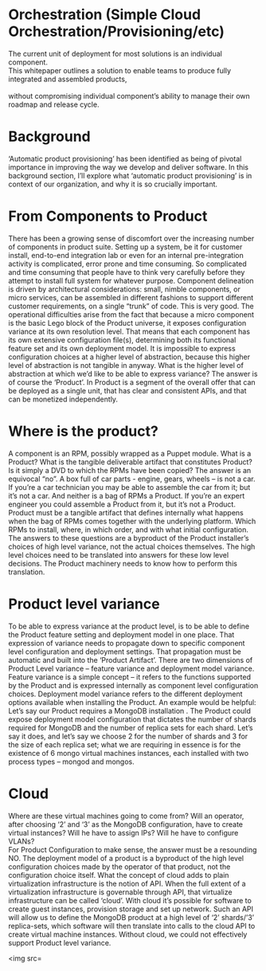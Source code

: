 Orchestration (Simple Cloud Orchestration/Provisioning/etc)
=============
The current unit of deployment for most solutions is an individual component.</br> 
This whitepaper outlines a solution to enable teams to produce fully integrated and assembled products,</br>  
without compromising individual component’s ability to manage their own roadmap and release cycle.</br> 

Background
============
‘Automatic product provisioning’ has been identified as being of pivotal importance in improving the way we develop and deliver software. In this background section, 
I’ll explore what ‘automatic product provisioning’ is in context of our organization, and why it is so crucially important. 

From Components to Product
============
There has been a growing sense of discomfort over the increasing number of components in product suite. Setting up a system, be it for customer install, end-to-end integration lab or even for an internal pre-integration activity is complicated, error prone and time consuming. 
So complicated and time consuming that people have to think very carefully before they attempt to install full system for whatever purpose. 
Component delineation is driven by architectural considerations: small, nimble components, or micro services, can be assembled in different fashions to support different customer requirements, 
on a single “trunk” of code. This is very good. 
The operational difficulties arise from the fact that because a micro component is the basic Lego block of the Product universe, 
it exposes configuration variance at its own resolution level. 
That means that each component has its own extensive configuration file(s), determining both its functional feature set and its own deployment model. 
It is impossible to express configuration choices at a higher level of abstraction, because this higher level of abstraction is not tangible in anyway.
What is the higher level of abstraction at which we’d like to be able to express variance? The answer is of course the ‘Product’. 
In Product is a segment of the overall offer that can be deployed as a single unit, that has clear and consistent APIs, and that can be monetized independently.

Where is the product?
============
A component is an RPM, possibly wrapped as a Puppet module. 
What is a Product? What is the tangible deliverable artifact that constitutes Product? Is it simply a DVD to which the RPMs have been copied? 
The answer is an equivocal “no”. A box full of car parts - engine, gears, wheels – is not a car. 
If you’re a car technician you may be able to assemble the car from it; but it’s not a car. 
And neither is a bag of RPMs a Product. If you’re an expert engineer you could assemble a Product from it, but it’s not a Product.
Product must be a tangible artifact that defines internally what happens when the bag of RPMs comes together with the underlying platform. 
Which RPMs to install, where, in which order, and with what initial configuration. The answers to these questions are a byproduct of the 
Product installer’s choices of high level variance, 
not the actual choices themselves. The high level choices need to be translated into answers for these low level decisions. 
The Product machinery needs to know how to perform this translation.

Product level variance
============
To be able to express variance at the product level, is to be able to define the Product feature setting and deployment model in one place. 
That expression of variance needs to propagate down to specific component level configuration and deployment settings. 
That propagation must be automatic and built into the ‘Product Artifact’.
There are two dimensions of Product Level variance – feature variance and deployment model variance. 
Feature variance is a simple concept – it refers to the functions supported by the Product and is expressed internally as component level configuration choices. 
Deployment model variance refers to the different deployment options available when installing the Product. An example would be helpful:
Let’s say our Product requires a MongoDB installation . 
The Product could expose deployment model configuration that dictates the number of shards required for MongoDB and the number of replica sets for each shard. 
Let’s say it does, and let’s say we choose 2 for the number of shards and 3 for the size of each replica set; 
what we are requiring in essence is for the existence of 6 mongo virtual machines instances, each installed with two process types – mongod and mongos.

Cloud
============
Where are these virtual machines going to come from? Will an operator, after choosing ‘2’ and ‘3’ as the MongoDB configuration, 
have to create virtual instances? Will he have to assign IPs? Will he have to configure VLANs?  
For Product Configuration to make sense, the answer must be a resounding NO.
The deployment model of a product is a byproduct of the high level configuration choices made by the operator of that product, not the configuration choice itself. 
What the concept of cloud adds to plain virtualization infrastructure is the notion of API. When the full extent of a virtualization infrastructure is governable through API, 
that virtualize infrastructure can be called ‘cloud’. 
With cloud it’s possible for software to create guest instances, provision storage and set up network. 
Such an API will allow us to define the MongoDB product at a high level of ‘2’ shards/’3’ replica-sets, 
which software will then translate into calls to the cloud API to create virtual machine instances. 
Without cloud, we could not effectively support Product level variance.

<img src=